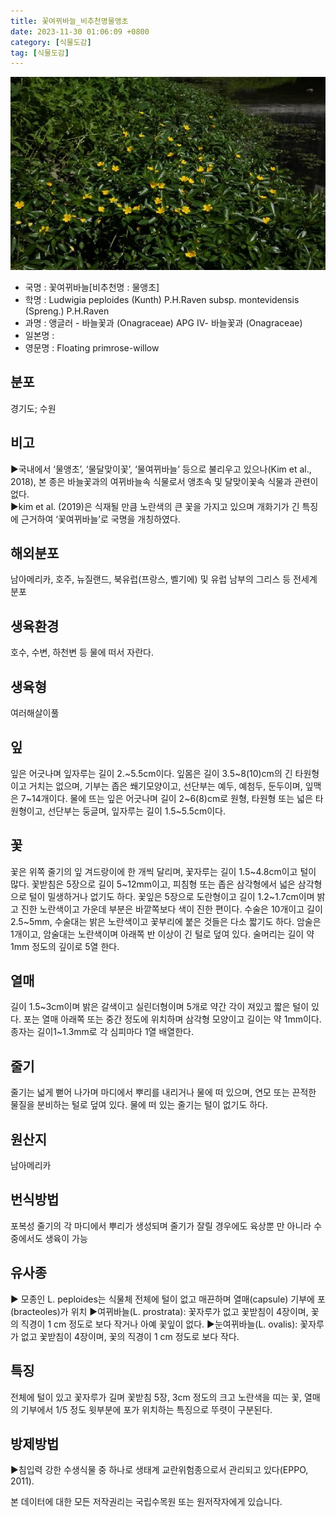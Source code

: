 ```yaml
---
title: 꽃여뀌바늘_비추천명물앵초
date: 2023-11-30 01:06:09 +0800
category: [식물도감]
tag: [식물도감]
---
```




![꽃여뀌바늘[비추천명 : 물앵초]](/assets/img/fileUpload/plants/basic/Onagraceae/Ludwigia/1001700/1001700_20200520163303508files_th2.jpg)
- 국명 : 꽃여뀌바늘[비추천명 : 물앵초]
- 학명 : Ludwigia peploides (Kunth) P.H.Raven subsp. montevidensis (Spreng.) P.H.Raven
- 과명 : 앵글러 - 바늘꽃과 (Onagraceae) APG Ⅳ- 바늘꽃과 (Onagraceae)
- 일본명 : 
- 영문명 : Floating primrose-willow


## 분포
경기도; 수원
## 비고
▶국내에서 ‘물앵초’, ‘물달맞이꽃’, ‘물여뀌바늘’ 등으로 불리우고 있으나(Kim et al., 2018), 본 종은 바늘꽃과의 여뀌바늘속 식물로서 앵초속 및 달맞이꽃속 식물과 관련이 없다.  
▶kim et al. (2019)은 식재될 만큼 노란색의 큰 꽃을 가지고 있으며 개화기가 긴 특징에 근거하여 ‘꽃여뀌바늘’로 국명을 개칭하였다.
## 해외분포
남아메리카, 호주, 뉴질랜드, 북유럽(프랑스, 벨기에) 및 유럽 남부의 그리스 등 전세계 분포
## 생육환경
호수, 수변, 하천변 등 물에 떠서 자란다.
## 생육형
여러해살이풀
## 잎
잎은 어긋나며 잎자루는 길이 2.~5.5cm이다. 잎몸은 길이 3.5~8(10)cm의 긴 타원형이고 거치는 없으며, 기부는 좁은 쐐기모양이고, 선단부는 예두, 예첨두, 둔두이며, 잎맥은 7~14개이다. 물에 뜨는 잎은 어긋나며 길이 2~6(8)cm로 원형, 타원형 또는 넓은 타원형이고, 선단부는 둥글며, 잎자루는 길이 1.5~5.5cm이다.
## 꽃
꽃은 위쪽 줄기의 잎 겨드랑이에 한 개씩 달리며, 꽃자루는 길이 1.5~4.8cm이고 털이 많다. 꽃받침은 5장으로 길이 5~12mm이고, 피침형 또는 좁은 삼각형에서 넓은 삼각형으로 털이 밀생하거나 없기도 하다. 꽃잎은 5장으로 도란형이고 길이 1.2~1.7cm이며 밝고 진한 노란색이고 가운데 부분은 바깥쪽보다 색이 진한 편이다. 수술은 10개이고 길이 2.5~5mm, 수술대는 밝은 노란색이고 꽃부리에 붙은 것들은 다소 짧기도 하다. 암술은 1개이고, 암술대는 노란색이며 아래쪽 반 이상이 긴 털로 덮여 있다. 술머리는 길이 약 1mm 정도의 깊이로 5열 한다.
## 열매
길이 1.5~3cm이며 밝은 갈색이고 실린더형이며 5개로 약간 각이 져있고 짧은 털이 있다. 포는 열매 아래쪽 또는 중간 정도에 위치하며 삼각형 모양이고 길이는 약 1mm이다. 종자는 길이1~1.3mm로 각 심피마다 1열 배열한다.
## 줄기
줄기는 넓게 뻗어 나가며 마디에서 뿌리를 내리거나 물에 떠 있으며, 연모 또는 끈적한 물질을 분비하는 털로 덮여 있다. 물에 떠 있는 줄기는 털이 없기도 하다.
## 원산지
남아메리카
## 번식방법
포복성 줄기의 각 마디에서 뿌리가 생성되며 줄기가 잘릴 경우에도 육상뿐 만 아니라 수중에서도 생육이 가능
## 유사종
▶ 모종인 L. peploides는 식물체 전체에 털이 없고 매끈하며 열매(capsule) 기부에 포(bracteoles)가 위치
▶여뀌바늘(L. prostrata): 꽃자루가 없고 꽃받침이 4장이며, 꽃의 직경이 1 cm 정도로 보다 작거나 아예 꽃잎이 없다.
▶눈여뀌바늘(L. ovalis): 꽃자루가 없고 꽃받침이 4장이며, 꽃의 직경이 1 cm 정도로 보다 작다.
## 특징
전체에 털이 있고 꽃자루가 길며 꽃받침 5장, 3cm 정도의 크고 노란색을 띠는 꽃, 열매의 기부에서 1/5 정도 윗부분에 포가 위치하는 특징으로 뚜렷이 구분된다.
## 방제방법
▶침입력 강한 수생식물 중 하나로 생태계 교란위험종으로서 관리되고 있다(EPPO, 2011).






본 데이터에 대한 모든 저작권리는 국립수목원 또는 원저작자에게 있습니다.
